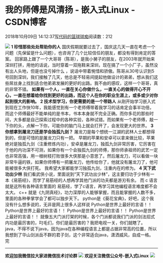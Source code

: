 
# 我的师傅是风清扬 - 嵌入式Linux - CSDN博客

2018年10月09日 14:12:37[写代码的篮球球痴](https://me.csdn.net/weiqifa0)阅读数：212


![](https://mmbiz.qpic.cn/mmbiz_gif/Qof5hj3zMPdxmnQYYjAONiahYEFbicDCWhbWSbQHMHxufK9dZy7ibicmgkMas8PX26Mh83AhflzBTKIQTkoX0P5uag/640?wx_fmt=gif&tp=webp&wxfrom=5&wx_lazy=1)
**1 珍惜那些处处帮助你的人**
国庆假期就要过去了，国庆这几天一直在考虑一个问题（先保留是什么问题），也咨询了几个比较信任的朋友，都没有得到肯定的答案。
回家路上跟了一个大哥哥（陈哥），是我小舅子的朋友，在2003年就开始来深圳打拼，用他的话说，当时穿着一双拖鞋来深圳，现在搞了一个小厂子，虽然没有出人头地，但是也没亏掉什么 ，说话中带着惋惜和骄傲。陈哥从30号认识到5号回到深圳，我们接触了几天，他总是不轻易间提起他做设计的弟弟，想从我们这些屌丝身上找到适合他弟弟发展的更好的出路。我不由的感叹，这样一个哥哥，真的非常不错。
**如果有一个人，一直在关心你做什么，一直关心的做得开心不开心，一直在想着给你找到更好的出路，而这个人在你的职业生涯上，或多或少对你起到很大的影响。**
**2 技术型学习，你更需要的是一个带路人**
从刚开始学习嵌入式到现在工作快10年，我能感觉到有一个老师傅带着我学习的话肯定会事半功倍，而这个师傅最好不能单纯的是书本，书本本身就不完全正确。而你多花的那些时间，大多都是自己探索过程中的各种实验，各种试错。而如果有一个老师傅，敲一下你的头，点解一下你，可能你的脑门马上就会打开了，会发现更大的世界。
**3 你想拿到屠龙刀还是学会独孤九剑？**
屠龙刀是每个想统一江湖的武林人士都想得到的，但是可惜的是屠龙刀只有一把。
早期的苹果和安卓可以拿来做比较，苹果绝对是独孤九剑（注重修炼内功），安卓是屠龙刀，独孤九剑非常厉害，它厉害在于他的内功深不可测，如果你有一个会独孤九剑的师傅，那你师承祖师的武艺一定也非常高强，用一根树枝打败很多大侠那是小意思了。然后屠龙刀，可以看做一块非常牛逼的铁，如果你师傅有一把屠龙刀，他传给你了，他就没有屠龙刀了，他可能被很多大侠打死。
我希望大家都能学习独孤九剑，注重内在的修为。
**4 天下武功出少林**
我们看武侠小说，里面说到“天下武功出少林”，这主要归功于少林有一本《易筋经》，而学了易筋经的人想再学其他门派的功夫都是游刃有余。
而 c 语言就是这所有各种语言里面的 易筋经，学了c语言，再学习其他编程语言难度都不会太大。
c++ 就是《九阴真经》，功力深厚的人能够掌握，而且能掌握的人数不多，里面的各种拳掌学会了都可以独步天下。
python是《葵花宝典》，好吧，这个我没有什么想多说的，无非是网上很多人这样说
Python是世界上最好的言语！！
Python是世界上最好的言语！！
Python是世界上最好的言语！！
Python是世界上最好的言语！！
就像五大门派打架的时候，各个门派都说我们门派的剑法招式内功是最厉害的，叼毛们，你们是最厉害的？我把电视一关，你们就瞎了。
java，不得不说下java，因为java在各种编程语言上都是占据非常高的位置，所以我想到了华山剑派岳不群的君子剑，这个非常适合java，潇洒威风，自成一格。
完

---

**欢迎加我微信拉大家进微信技术讨论群**
![](https://mmbiz.qpic.cn/mmbiz_png/Qof5hj3zMPeRJq0Qy9Rjj7ONtNVw5BZ5U1ficDOWzb2alHkev2Fvmswo6lW2EdScy2BLA6GeopfroicxbPHZpuHw/640?wx_fmt=png&tp=webp&wxfrom=5&wx_lazy=1&wx_co=1)
**欢迎关注微信公众号-嵌入式Linux**
![](https://mmbiz.qpic.cn/mmbiz_png/Qof5hj3zMPeRJq0Qy9Rjj7ONtNVw5BZ5IekNJtYFKBxmpbKnEOiaV3ibc91elibynNZmicXg3Uicv47lNkdCnLRFbvA/640?wx_fmt=png&tp=webp&wxfrom=5&wx_lazy=1&wx_co=1)

